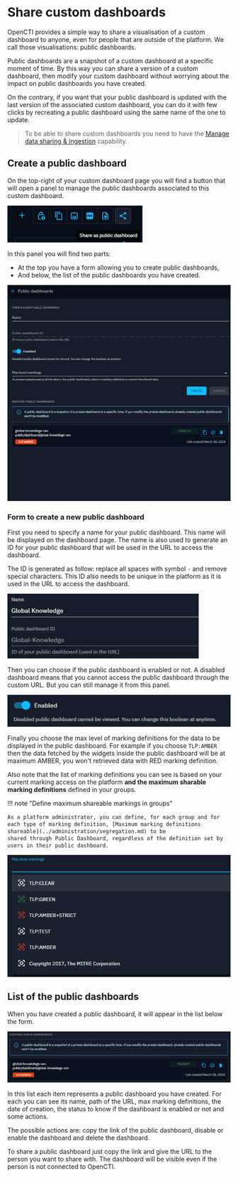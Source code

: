 # Share custom dashboards

OpenCTI provides a simple way to share a visualisation of a custom dashboard to anyone,
even for people that are outside of the platform. We call those visualisations: public dashboards.

Public dashboards are a snapshot of a custom dashboard at a specific moment of time. 
By this way you can share a version of a custom dashboard, then modify your custom dashboard
without worrying about the impact on public dashboards you have created.

On the contrary, if you want that your public dashboard is updated with the last version of the
associated custom dashboard, you can do it with few clicks by recreating a public dashboard using
the same name of the one to update.

> To be able to share custom dashboards you need to have the [Manage data sharing & ingestion](../administration/users.md) capability.

## Create a public dashboard

On the top-right of your custom dashboard page you will find a button that will open a panel to
manage the public dashboards associated to this custom dashboard.

![Share dashboard button](assets/share-dashboard-button.png)

In this panel you will find two parts:
- At the top you have a form allowing you to create public dashboards,
- And below, the list of the public dashboards you have created.

![Share dashboard panel](assets/share-dashboard-panel.png)

### Form to create a new public dashboard

First you need to specify a name for your public dashboard. This name will be displayed
on the dashboard page. The name is also used to generate an ID for your public dashboard
that will be used in the URL to access the dashboard.

The ID is generated as follow: replace all spaces with symbol `-` and remove special characters.
This ID also needs to be unique in the platform as it is used in the URL to access the dashboard.

![Share dashboard name](assets/share-dashboard-name.png)

Then you can choose if the public dashboard is enabled or not. A disabled dashboard means that
you cannot access the public dashboard through the custom URL. But you can still manage it from this
panel.

![Share dashboard enable](assets/share-dashboard-enable.png)

Finally you choose the max level of marking definitions for the data to be displayed in the
public dashboard. For example if you choose `TLP:AMBER` then the data fetched by the widgets
inside the public dashboard will be at maximum AMBER, you won't retrieved data with RED
marking definition.

Also note that the list of marking definitions you can see is based on your current marking
access on the platform **and the maximum sharable marking definitions** defined in your groups.

!!! note "Define maximum shareable markings in groups"

    As a platform administrator, you can define, for each group and for each type of marking definition, [Maximum marking definitions shareable](../administration/segregation.md) to be 
    shared through Public Dashboard, regardless of the definition set by users in their public dashboard.

![Share dashboard markings](assets/share-dashboard-markings.png)

## List of the public dashboards

When you have created a public dashboard, it will appear in the list below the form.

![Share dashboard list](assets/share-dashboard-list.png)

In this list each item represents a public dashboard you have created. For each you can see its
name, path of the URL, max marking definitions, the date of creation, the status to know if
the dashboard is enabled or not and some actions.

The possible actions are: copy the link of the public dashboard, disable or enable the dashboard
and delete the dashboard.

To share a public dashboard just copy the link and give the URL to the person you want to share
with. The dashboard will be visible even if the person is not connected to OpenCTI.
